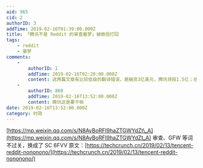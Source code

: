```yaml
---
aid: 965
cid: 2
authorID: 3
addTime: 2019-02-16T01:39:00.000Z
title: 「腾讯不是 Reddit 的审查噩梦」被微信打回
tags:
    - reddit
    - 噩梦
comments:
    -
        authorID: 1
        addTime: 2019-02-16T02:20:00.000Z
        content: 这两篇文章有比较低级的翻译错误，是融资3亿美元，腾讯领投1.5亿；估值30亿。
    -
        authorID: 860
        addTime: 2019-02-16T13:52:00.000Z
        content: 腾讯这是要干嘛
date: 2019-02-16T13:52:00.000Z
category: 时政
---
```


[https://mp.weixin.qq.com/s/N8AyBoRFI9haZTGWYdZt\_A](https://mp.weixin.qq.com/s/N8AyBoRFI9haZTGWYdZt_A) 审查、GFW 等词不过关，换成了 SC 6FVV 原文：[https://techcrunch.cn/2019/02/13/tencent-reddit-nononono/](https://techcrunch.cn/2019/02/13/tencent-reddit-nononono/)
